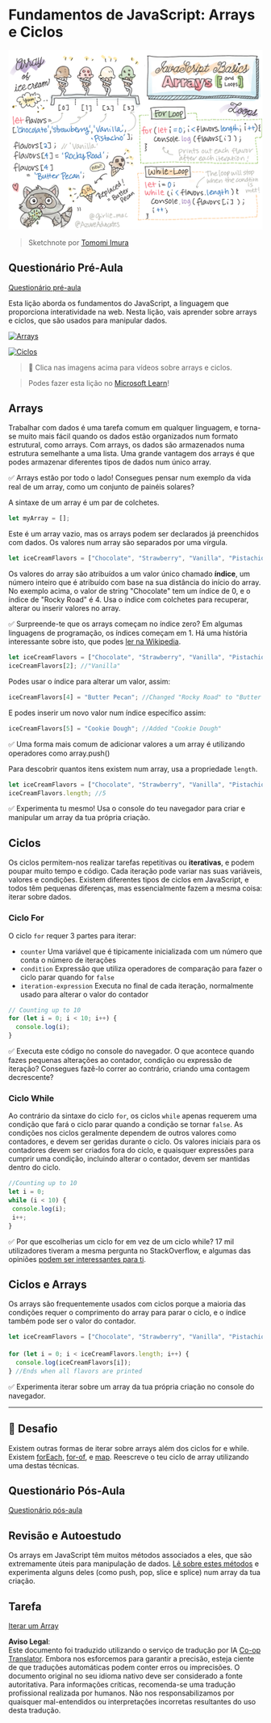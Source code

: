 <!--
CO_OP_TRANSLATOR_METADATA:
{
  "original_hash": "3f7f87871312cf6cc12662da7d973182",
  "translation_date": "2025-08-24T12:18:40+00:00",
  "source_file": "2-js-basics/4-arrays-loops/README.md",
  "language_code": "pt"
}
-->
# Fundamentos de JavaScript: Arrays e Ciclos

![Fundamentos de JavaScript - Arrays](../../../../sketchnotes/webdev101-js-arrays.png)
> Sketchnote por [Tomomi Imura](https://twitter.com/girlie_mac)

## Questionário Pré-Aula
[Questionário pré-aula](https://ashy-river-0debb7803.1.azurestaticapps.net/quiz/13)

Esta lição aborda os fundamentos do JavaScript, a linguagem que proporciona interatividade na web. Nesta lição, vais aprender sobre arrays e ciclos, que são usados para manipular dados.

[![Arrays](https://img.youtube.com/vi/1U4qTyq02Xw/0.jpg)](https://youtube.com/watch?v=1U4qTyq02Xw "Arrays")

[![Ciclos](https://img.youtube.com/vi/Eeh7pxtTZ3k/0.jpg)](https://www.youtube.com/watch?v=Eeh7pxtTZ3k "Loops")

> 🎥 Clica nas imagens acima para vídeos sobre arrays e ciclos.

> Podes fazer esta lição no [Microsoft Learn](https://docs.microsoft.com/learn/modules/web-development-101-arrays/?WT.mc_id=academic-77807-sagibbon)!

## Arrays

Trabalhar com dados é uma tarefa comum em qualquer linguagem, e torna-se muito mais fácil quando os dados estão organizados num formato estrutural, como arrays. Com arrays, os dados são armazenados numa estrutura semelhante a uma lista. Uma grande vantagem dos arrays é que podes armazenar diferentes tipos de dados num único array.

✅ Arrays estão por todo o lado! Consegues pensar num exemplo da vida real de um array, como um conjunto de painéis solares?

A sintaxe de um array é um par de colchetes.

```javascript
let myArray = [];
```

Este é um array vazio, mas os arrays podem ser declarados já preenchidos com dados. Os valores num array são separados por uma vírgula.

```javascript
let iceCreamFlavors = ["Chocolate", "Strawberry", "Vanilla", "Pistachio", "Rocky Road"];
```

Os valores do array são atribuídos a um valor único chamado **índice**, um número inteiro que é atribuído com base na sua distância do início do array. No exemplo acima, o valor de string "Chocolate" tem um índice de 0, e o índice de "Rocky Road" é 4. Usa o índice com colchetes para recuperar, alterar ou inserir valores no array.

✅ Surpreende-te que os arrays começam no índice zero? Em algumas linguagens de programação, os índices começam em 1. Há uma história interessante sobre isto, que podes [ler na Wikipedia](https://en.wikipedia.org/wiki/Zero-based_numbering).

```javascript
let iceCreamFlavors = ["Chocolate", "Strawberry", "Vanilla", "Pistachio", "Rocky Road"];
iceCreamFlavors[2]; //"Vanilla"
```

Podes usar o índice para alterar um valor, assim:

```javascript
iceCreamFlavors[4] = "Butter Pecan"; //Changed "Rocky Road" to "Butter Pecan"
```

E podes inserir um novo valor num índice específico assim:

```javascript
iceCreamFlavors[5] = "Cookie Dough"; //Added "Cookie Dough"
```

✅ Uma forma mais comum de adicionar valores a um array é utilizando operadores como array.push()

Para descobrir quantos itens existem num array, usa a propriedade `length`.

```javascript
let iceCreamFlavors = ["Chocolate", "Strawberry", "Vanilla", "Pistachio", "Rocky Road"];
iceCreamFlavors.length; //5
```

✅ Experimenta tu mesmo! Usa o console do teu navegador para criar e manipular um array da tua própria criação.

## Ciclos

Os ciclos permitem-nos realizar tarefas repetitivas ou **iterativas**, e podem poupar muito tempo e código. Cada iteração pode variar nas suas variáveis, valores e condições. Existem diferentes tipos de ciclos em JavaScript, e todos têm pequenas diferenças, mas essencialmente fazem a mesma coisa: iterar sobre dados.

### Ciclo For

O ciclo `for` requer 3 partes para iterar:
- `counter` Uma variável que é tipicamente inicializada com um número que conta o número de iterações
- `condition` Expressão que utiliza operadores de comparação para fazer o ciclo parar quando for `false`
- `iteration-expression` Executa no final de cada iteração, normalmente usado para alterar o valor do contador
  
```javascript
// Counting up to 10
for (let i = 0; i < 10; i++) {
  console.log(i);
}
```

✅ Executa este código no console do navegador. O que acontece quando fazes pequenas alterações ao contador, condição ou expressão de iteração? Consegues fazê-lo correr ao contrário, criando uma contagem decrescente?

### Ciclo While

Ao contrário da sintaxe do ciclo `for`, os ciclos `while` apenas requerem uma condição que fará o ciclo parar quando a condição se tornar `false`. As condições nos ciclos geralmente dependem de outros valores como contadores, e devem ser geridas durante o ciclo. Os valores iniciais para os contadores devem ser criados fora do ciclo, e quaisquer expressões para cumprir uma condição, incluindo alterar o contador, devem ser mantidas dentro do ciclo.

```javascript
//Counting up to 10
let i = 0;
while (i < 10) {
 console.log(i);
 i++;
}
```

✅ Por que escolherias um ciclo for em vez de um ciclo while? 17 mil utilizadores tiveram a mesma pergunta no StackOverflow, e algumas das opiniões [podem ser interessantes para ti](https://stackoverflow.com/questions/39969145/while-loops-vs-for-loops-in-javascript).

## Ciclos e Arrays

Os arrays são frequentemente usados com ciclos porque a maioria das condições requer o comprimento do array para parar o ciclo, e o índice também pode ser o valor do contador.

```javascript
let iceCreamFlavors = ["Chocolate", "Strawberry", "Vanilla", "Pistachio", "Rocky Road"];

for (let i = 0; i < iceCreamFlavors.length; i++) {
  console.log(iceCreamFlavors[i]);
} //Ends when all flavors are printed
```

✅ Experimenta iterar sobre um array da tua própria criação no console do navegador.

---

## 🚀 Desafio

Existem outras formas de iterar sobre arrays além dos ciclos for e while. Existem [forEach](https://developer.mozilla.org/docs/Web/JavaScript/Reference/Global_Objects/Array/forEach), [for-of](https://developer.mozilla.org/docs/Web/JavaScript/Reference/Statements/for...of), e [map](https://developer.mozilla.org/docs/Web/JavaScript/Reference/Global_Objects/Array/map). Reescreve o teu ciclo de array utilizando uma destas técnicas.

## Questionário Pós-Aula
[Questionário pós-aula](https://ashy-river-0debb7803.1.azurestaticapps.net/quiz/14)

## Revisão e Autoestudo

Os arrays em JavaScript têm muitos métodos associados a eles, que são extremamente úteis para manipulação de dados. [Lê sobre estes métodos](https://developer.mozilla.org/docs/Web/JavaScript/Reference/Global_Objects/Array) e experimenta alguns deles (como push, pop, slice e splice) num array da tua criação.

## Tarefa

[Iterar um Array](assignment.md)

**Aviso Legal**:  
Este documento foi traduzido utilizando o serviço de tradução por IA [Co-op Translator](https://github.com/Azure/co-op-translator). Embora nos esforcemos para garantir a precisão, esteja ciente de que traduções automáticas podem conter erros ou imprecisões. O documento original no seu idioma nativo deve ser considerado a fonte autoritativa. Para informações críticas, recomenda-se uma tradução profissional realizada por humanos. Não nos responsabilizamos por quaisquer mal-entendidos ou interpretações incorretas resultantes do uso desta tradução.